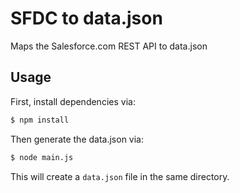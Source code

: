 # SFDC to data.json
Maps the Salesforce.com REST API to data.json

## Usage

First, install dependencies via:
```bash
$ npm install
```

Then generate the data.json via:
```bash
$ node main.js
```

This will create a `data.json` file in the same directory.
